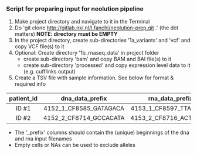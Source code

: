 ### Script for preparing input for neolution pipeline

1. Make project directory and navigate to it in the Terminal
2. Do 'git clone http://gitlab.nki.nl/l.fanchi/neolution-prep.git .' (the dot matters) **NOTE: directory must be EMPTY**
3. In the project directory, create sub-directories '1a\_variants' and 'vcf' and copy VCF file(s) to it
4. Optional: Create directory '1b\_rnaseq\_data' in project folder
	* create sub-directory 'bam' and copy BAM and BAI file(s) to it
	* create sub-directory 'processed' and copy expression level data to it (e.g. cufflinks output)
5. Create a TSV file with sample information. See below for format & required info

|  patient_id  |     dna\_data\_prefix     |      rna\_data\_prefix       |  hla\_a\_1  |  hla\_a\_2  |  hla\_b\_1  |  hla\_b\_2  |  hla\_c\_1  |  hla\_c\_2  |
|:------------:|:-------------------------:|:----------------------------:|:---------:|:---------:|:---------:|:---------:|:---------:|:---------:|
|  ID #1       | 4152\_1\_CF8585\_GATAGACA |  4153\_1\_CF8597\_TTAGGCA\_  |  A03:01   |  A01:01   |  B08:01   |  B16:01   |    NA     |    NA     |
|  ID #2       | 4152\_2\_CF8714\_GCCACATA |  4153\_2\_CF8716\_ACTTGAA\_  |  A02:01   |  A09:01   |  B36:03   |  B52:01   |    NA     |    NA     |

* The '_prefix' columns should contain the (unique) beginnings of the dna and rna input filenames  
* Empty cells or NAs can be used to exclude alleles 